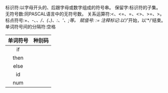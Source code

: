 标识符:以字母开头的、后跟字母或数字组成的符号串。
保留字:标识符的子集。
无符号数:同PASCAL语言中的无符号数。
关系运算符:<、<=、=、<>、>=、>。
标点符号:+、-、*、/、(、)、:、'、;等。
赋值号: := 注释标记:以‘/*’开始，以‘*/’结束。
单词符号间的分隔符:空格

|单词符号|种别码|
|:---:|:---:|
|if
|then
|else
|id
|num

